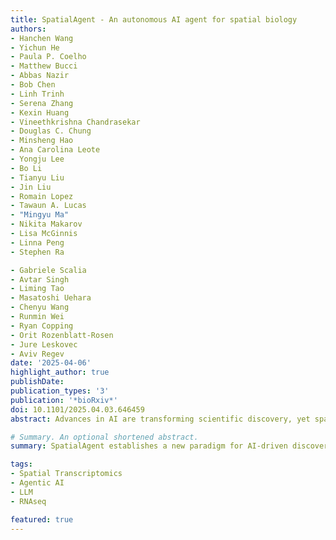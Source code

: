 ```yaml
---
title: SpatialAgent - An autonomous AI agent for spatial biology
authors:
- Hanchen Wang
- Yichun He
- Paula P. Coelho
- Matthew Bucci
- Abbas Nazir
- Bob Chen
- Linh Trinh
- Serena Zhang
- Kexin Huang
- Vineethkrishna Chandrasekar
- Douglas C. Chung
- Minsheng Hao
- Ana Carolina Leote
- Yongju Lee
- Bo Li
- Tianyu Liu
- Jin Liu
- Romain Lopez
- Tawaun A. Lucas
- "Mingyu Ma"
- Nikita Makarov
- Lisa McGinnis
- Linna Peng
- Stephen Ra

- Gabriele Scalia
- Avtar Singh
- Liming Tao
- Masatoshi Uehara
- Chenyu Wang
- Runmin Wei
- Ryan Copping
- Orit Rozenblatt-Rosen
- Jure Leskovec
- Aviv Regev
date: '2025-04-06'
highlight_author: true
publishDate:
publication_types: '3'
publication: '*bioRxiv*'
doi: 10.1101/2025.04.03.646459
abstract: Advances in AI are transforming scientific discovery, yet spatial biology, a field that deciphers the molecular organization within tissues, remains constrained by labor-intensive workflows. Here, we present SpatialAgent, a fully autonomous AI agent dedicated for spatial-biology research. SpatialAgent integrates large language models with dynamic tool execution and adaptive reasoning. SpatialAgent spans the entire research pipeline, from experimental design to multimodal data analysis and hypothesis generation. Tested on multiple datasets comprising two million cells from human brain, heart, and a mouse colon colitis model, SpatialAgent’s performance surpassed the best computational methods, matched or outperformed human scientists across key tasks, and scaled across tissues and species. By combining autonomy with human collaboration, SpatialAgent establishes a new paradigm for AI-driven discovery in spatial biology

# Summary. An optional shortened abstract.
summary: SpatialAgent establishes a new paradigm for AI-driven discovery in spatial biology.

tags:
- Spatial Transcriptomics
- Agentic AI
- LLM
- RNAseq

featured: true
---
```


